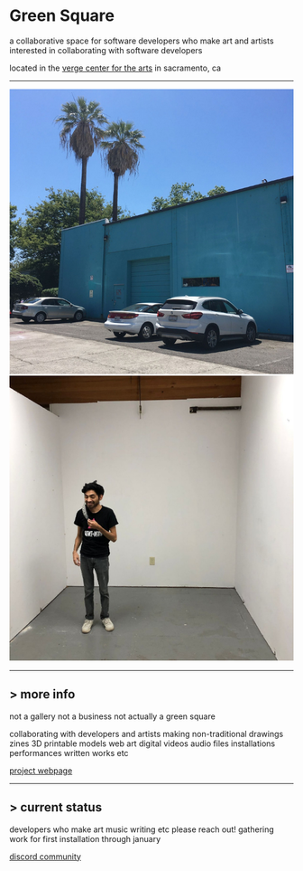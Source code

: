 # Green Square

a collaborative space for software developers who make art and artists interested in collaborating with software developers

located in the <a target="new" href="https://www.vergeart.com/">verge center for the arts</a> in sacramento, ca

---
      
<img class="image" src="./things/images/building.jpg" alt="">
<img class="image" src="./things/images/space.jpg" alt="">

---

## > more info

not a gallery not a business not actually a green square

collaborating with developers and artists making non-traditional drawings zines 3D printable models web art digital
videos audio files installations performances written works etc

<a target="new" href="tombetthauser.github.io/greensquare/">project webpage</a>

  
---

## > current status

developers who make art music writing etc please reach out! gathering work for first installation through january

<a href="https://discord.gg/qGD8F56TTz">discord community</a>
